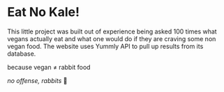 # Eat No Kale!

This little project was built out of experience being asked 100 times what vegans actually eat and what one would do if they are craving some non vegan food. The website uses Yummly API to pull up results from its database.

because vegan ≠ rabbit food

*no offense, rabbits* 🐰
